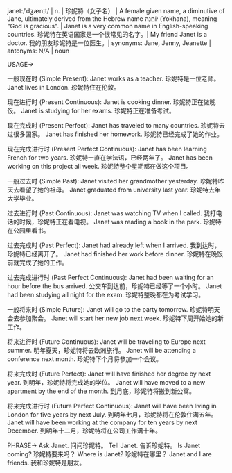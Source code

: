 janet:/ˈdʒænɪt/ | n. | 珍妮特（女子名） | A female given name, a diminutive of Jane, ultimately derived from the Hebrew name יוֹחָנָה (Yokhana), meaning "God is gracious". | Janet is a very common name in English-speaking countries.  珍妮特在英语国家是一个很常见的名字。|  My friend Janet is a doctor. 我的朋友珍妮特是一位医生。| synonyms: Jane, Jenny, Jeanette | antonyms: N/A | noun

USAGE->

一般现在时 (Simple Present):
Janet works as a teacher. 珍妮特是一位老师。
Janet lives in London. 珍妮特住在伦敦。

现在进行时 (Present Continuous):
Janet is cooking dinner. 珍妮特正在做晚饭。
Janet is studying for her exams. 珍妮特正在准备考试。

现在完成时 (Present Perfect):
Janet has traveled to many countries. 珍妮特去过很多国家。
Janet has finished her homework. 珍妮特已经完成了她的作业。

现在完成进行时 (Present Perfect Continuous):
Janet has been learning French for two years. 珍妮特一直在学法语，已经两年了。
Janet has been working on this project all week. 珍妮特整个星期都在做这个项目。

一般过去时 (Simple Past):
Janet visited her grandmother yesterday. 珍妮特昨天去看望了她的祖母。
Janet graduated from university last year. 珍妮特去年大学毕业。

过去进行时 (Past Continuous):
Janet was watching TV when I called. 我打电话的时候，珍妮特正在看电视。
Janet was reading a book in the park. 珍妮特在公园里看书。

过去完成时 (Past Perfect):
Janet had already left when I arrived. 我到达时，珍妮特已经离开了。
Janet had finished her work before dinner. 珍妮特在晚饭前就完成了她的工作。

过去完成进行时 (Past Perfect Continuous):
Janet had been waiting for an hour before the bus arrived. 公交车到达前，珍妮特已经等了一个小时。
Janet had been studying all night for the exam. 珍妮特整晚都在为考试学习。

一般将来时 (Simple Future):
Janet will go to the party tomorrow. 珍妮特明天会去参加聚会。
Janet will start her new job next week. 珍妮特下周开始她的新工作。

将来进行时 (Future Continuous):
Janet will be traveling to Europe next summer. 明年夏天，珍妮特将去欧洲旅行。
Janet will be attending a conference next month. 珍妮特下个月将参加一个会议。

将来完成时 (Future Perfect):
Janet will have finished her degree by next year. 到明年，珍妮特将完成她的学位。
Janet will have moved to a new apartment by the end of the month. 到月底，珍妮特将搬到新公寓。

将来完成进行时 (Future Perfect Continuous):
Janet will have been living in London for five years by next July. 到明年七月，珍妮特将在伦敦住满五年。
Janet will have been working at the company for ten years by next December. 到明年十二月，珍妮特将在公司工作满十年。


PHRASE->
Ask Janet.  问问珍妮特。
Tell Janet.  告诉珍妮特。
Is Janet coming? 珍妮特要来吗？
Where is Janet? 珍妮特在哪里？
Janet and I are friends. 我和珍妮特是朋友。
